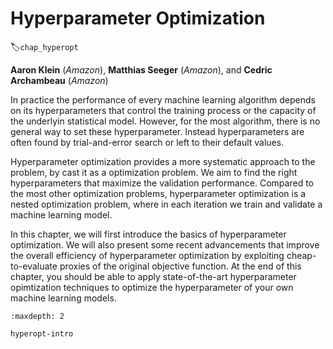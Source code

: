 # Hyperparameter Optimization
:label:`chap_hyperopt`

**Aaron Klein** (*Amazon*), **Matthias Seeger** (*Amazon*), and **Cedric Archambeau** (*Amazon*)



In practice the performance of every machine learning algorithm depends on its hyperparameters that control the training process or the capacity of the underlyin statistical model. However, for the most algorithm, there is no general way to set these hyperparameter. Instead hyperparameters are often found by trial-and-error search or left to their default values.

Hyperparameter optimization provides a more systematic approach to the problem, by cast it as a optimization problem. We aim to find the right hyperparameters that maximize the validation performance. Compared to the most other optimization problems, hyperparameter optimization is a nested optimization problem, where in each iteration we train and validate a machine learning model.

In this chapter, we will first introduce the basics of hyperparameter optimization. We will also present some recent advancements that improve the overall efficiency of hyperparameter optimization by exploiting cheap-to-evaluate proxies of the original objective function. At the end of this chapter, you should be able to apply state-of-the-art hyperparameter opimtization techniques to optimize the hyperparameter of your own machine learning models.   

```toc
:maxdepth: 2

hyperopt-intro
```

